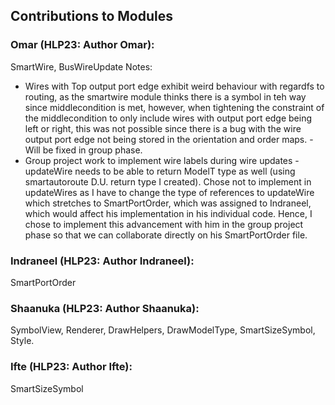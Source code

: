## Contributions to Modules

### **Omar (HLP23: Author Omar):** 
SmartWire, BusWireUpdate 
Notes: 
- Wires with Top output port edge exhibit weird behaviour with regardfs to routing, as the smartwire module thinks there is a symbol in teh way since middlecondition is met, however, when tightening the constraint of the middlecondition to only include wires with output port edge being left or right, this was not possible since there is a bug with the wire output port edge not being stored in the orientation and order maps. - Will be fixed in group phase.
- Group project work to implement wire labels during wire updates - updateWire needs to be able to return ModelT type as well (using smartautoroute D.U. return type I created). Chose not to implement in updateWires as I have to change the type of references to updateWire which stretches to SmartPortOrder, which was assigned to Indraneel, which would affect his implementation in his individual code. Hence, I chose to implement this advancement with him in the group project phase so that we can collaborate directly on his SmartPortOrder file.

### **Indraneel (HLP23: Author Indraneel):** 
SmartPortOrder

### **Shaanuka (HLP23: Author Shaanuka):** 
SymbolView, Renderer, DrawHelpers, DrawModelType, SmartSizeSymbol, Style.

### **Ifte (HLP23: Author Ifte):** 
SmartSizeSymbol

